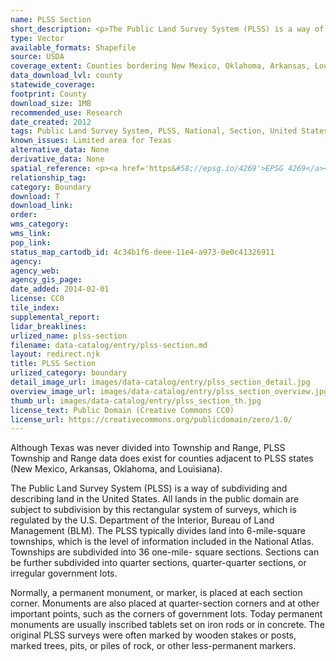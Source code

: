 ```yaml
---
name: PLSS Section
short_description: <p>The Public Land Survey System (PLSS) is a way of subdividing and describing land in the United States.</p>
type: Vector
available_formats: Shapefile
source: USDA
coverage_extent: Counties bordering New Mexico, Oklahoma, Arkansas, Louisiana
data_download_lvl: county
statewide_coverage: 
footprint: County
download_size: 1MB
recommended_use: Research
date_created: 2012
tags: Public Land Survey System, PLSS, National, Section, United States, New Mexico, Oklahoma, Arkansas, Louisiana
known_issues: Limited area for Texas
alternative_data: None
derivative_data: None
spatial_reference: <p><a href='https&#58;//epsg.io/4269'>EPSG 4269</a></p>
relationship_tag: 
category: Boundary
download: T
download_link: 
order: 
wms_category: 
wms_link: 
pop_link: 
status_map_cartodb_id: 4c34b1f6-deee-11e4-a973-0e0c41326911
agency: 
agency_web: 
agency_gis_page: 
date_added: 2014-02-01
license: CC0
tile_index: 
supplemental_report: 
lidar_breaklines: 
urlized_name: plss-section
filename: data-catalog/entry/plss-section.md
layout: redirect.njk
title: PLSS Section
urlized_category: boundary
detail_image_url: images/data-catalog/entry/plss_section_detail.jpg
overview_image_url: images/data-catalog/entry/plss_section_overview.jpg
thumb_url: images/data-catalog/entry/plss_section_th.jpg
license_text: Public Domain (Creative Commons CC0)
license_url: https://creativecommons.org/publicdomain/zero/1.0/
---
```


Although Texas was never divided into Township and Range, PLSS Township and Range data does exist for counties adjacent to PLSS states (New Mexico, Arkansas, Oklahoma, and Louisiana).

The Public Land Survey System (PLSS) is a way of subdividing and describing land in the United States. All lands in the public domain are subject to subdivision by this rectangular system of surveys, which is regulated by the U.S. Department of the Interior, Bureau of Land Management (BLM). The PLSS typically divides land into 6-mile-square townships, which is the level of information included in the National Atlas. Townships are subdivided into 36 one-mile- square sections. Sections can be further subdivided into quarter sections, quarter-quarter sections, or irregular government lots. 

Normally, a permanent monument, or marker, is placed at each section corner. Monuments are also placed at quarter-section corners and at other important points, such as the corners of government lots. Today permanent monuments are usually inscribed tablets set on iron rods or in concrete. The original PLSS surveys were often marked by wooden stakes or posts, marked trees, pits, or piles of rock, or other less-permanent markers.



